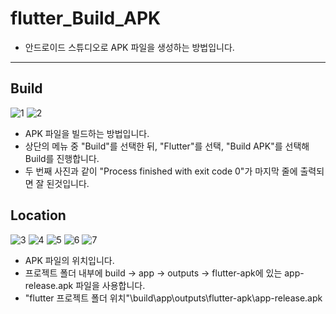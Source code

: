 # flutter_Build_APK

- 안드로이드 스튜디오로 APK 파일을 생성하는 방법입니다.

-------------------------

## Build
![1](https://user-images.githubusercontent.com/46275549/96656920-d0356f00-137b-11eb-97c1-749d97a5f2d3.png)
![2](https://user-images.githubusercontent.com/46275549/96656922-d0ce0580-137b-11eb-89b8-146c83c4be05.png)

- APK 파일을 빌드하는 방법입니다.
- 상단의 메뉴 중 "Build"를 선택한 뒤, "Flutter"를 선택, "Build APK"를 선택해 Build를 진행합니다.
- 두 번째 사진과 같이 "Process finished with exit code 0"가 마지막 줄에 출력되면 잘 된것입니다.

## Location
![3](https://user-images.githubusercontent.com/46275549/96656923-d1669c00-137b-11eb-9e7b-53ce11bba263.png)
![4](https://user-images.githubusercontent.com/46275549/96656924-d1669c00-137b-11eb-8539-b8f7e0a8d1e2.png)
![5](https://user-images.githubusercontent.com/46275549/96656926-d1ff3280-137b-11eb-9f0c-77c8b27bab5a.png)
![6](https://user-images.githubusercontent.com/46275549/96656927-d1ff3280-137b-11eb-91dc-3b427a21b8ce.png)
![7](https://user-images.githubusercontent.com/46275549/96656929-d297c900-137b-11eb-8c20-ec8fb6b7348c.png)

- APK 파일의 위치입니다.
- 프로젝트 폴더 내부에 build -> app -> outputs -> flutter-apk에 있는 app-release.apk 파일을 사용합니다.
- "flutter 프로젝트 폴더 위치"\build\app\outputs\flutter-apk\app-release.apk